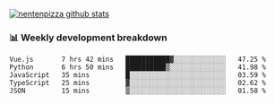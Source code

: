 [![nentenpizza github stats](https://github-readme-stats.vercel.app/api?username=nentenpizza&count_private=true)](https://github.com/anuraghazra/github-readme-stats)

### 📊 Weekly development breakdown
<!--START_SECTION:waka-->

```text
Vue.js       7 hrs 42 mins   ███████████▓░░░░░░░░░░░░░   47.25 %
Python       6 hrs 50 mins   ██████████▒░░░░░░░░░░░░░░   41.98 %
JavaScript   35 mins         █░░░░░░░░░░░░░░░░░░░░░░░░   03.59 %
TypeScript   25 mins         ▓░░░░░░░░░░░░░░░░░░░░░░░░   02.62 %
JSON         15 mins         ▒░░░░░░░░░░░░░░░░░░░░░░░░   01.58 %
```

<!--END_SECTION:waka-->

